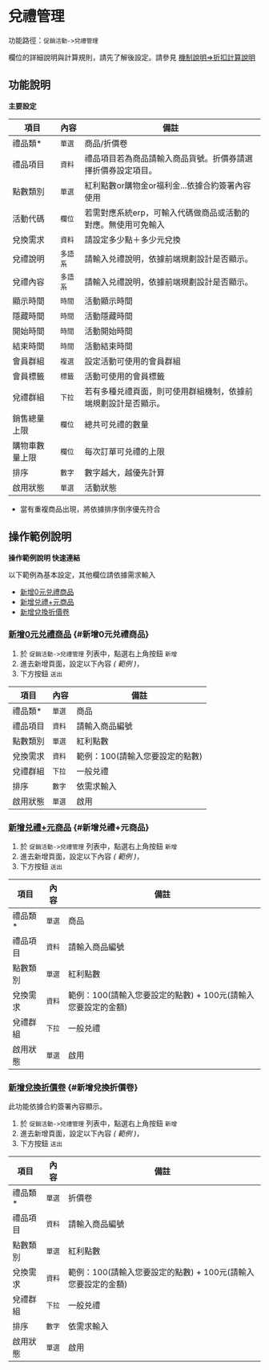 # 兌禮管理

功能路徑：`促銷活動->兌禮管理`

欄位的詳細說明與計算規則，請先了解後設定。請參見 [機制說明=>折扣計算說明](/guide/web#折扣說明與計算規則)

## 功能說明

**主要設定**

| 項目 | 內容 | 備註 |
| --- | --- | --- |
| 禮品類* | `單選` | 商品/折價卷 |
| 禮品項目 | `資料` | 禮品項目若為商品請輸入商品貨號。折價券請選擇折價券設定項目。 |
| 點數類別 | `單選` | 紅利點數or購物金or福利金...依據合約簽署內容使用 |
| 活動代碼 | `欄位` | 若需對應系統erp，可輸入代碼做商品或活動的對應。無使用可免輸入 |
| 兌換需求 | `資料` | 請設定多少點＋多少元兌換 |
| 兌禮說明 | `多語系` | 請輸入兑禮說明，依據前端規劃設計是否顯示。 |
| 兌禮內容 | `多語系` | 請輸入兑禮說明，依據前端規劃設計是否顯示。 |
| 顯示時間 | `時間` | 活動顯示時間 |
| 隱藏時間 | `時間` | 活動隱藏時間 |
| 開始時間 | `時間` | 活動開始時間 |
| 結束時間 | `時間` | 活動結束時間 |
| 會員群組 | `複選` | 設定活動可使用的會員群組 |
| 會員標籤 | `標籤` | 活動可使用的會員標籤 |
| 兌禮群組 | `下拉` | 若有多種兑禮頁面，則可使用群組機制，依據前端規劃設計是否顯示。 |
| 銷售總量上限 | `欄位` | 總共可兑禮的數量 |
| 購物車數量上限 | `欄位` | 每次訂單可兑禮的上限 |
| 排序 | `數字` | 數字越大，越優先計算 |
| 啟用狀態 | `單選` | 活動狀態 |

* 當有重複商品出現，將依據排序倒序優先符合

## 操作範例說明

**操作範例說明 快速連結**

以下範例為基本設定，其他欄位請依據需求輸入

* [新增0元兑禮商品](/guide/sale-redeem#新增0元兑禮商品)
* [新增兑禮+元商品](/guide/sale-redeem#新增兑禮+元商品)
* [新增兌換折價卷](/guide/sale-redeem#新增兌換折價卷)
  
### [新增0元兑禮商品](/guide/sale-redeem#新增0元兑禮商品) {#新增0元兑禮商品}

1. 於 `促銷活動->兌禮管理` 列表中，點選右上角按鈕 `新增`
2. 進去新增頁面，設定以下內容 _( 範例 )_，
3. 下方按鈕 `送出`

| 項目 | 內容 | 備註 |
| --- | --- | --- |
| 禮品類* | `單選` | 商品 |
| 禮品項目 | `資料` | 請輸入商品編號 |
| 點數類別 | `單選` | 紅利點數 |
| 兌換需求 | `資料` | 範例：100(請輸入您要設定的點數) |
| 兌禮群組 | `下拉` | 一般兑禮 |
| 排序 | `數字` | 依需求輸入 |
| 啟用狀態 | `單選` | 啟用 |

### [新增兑禮+元商品](/guide/sale-redeem#新增兑禮+元商品) {#新增兑禮+元商品}

1. 於 `促銷活動->兌禮管理` 列表中，點選右上角按鈕 `新增`
2. 進去新增頁面，設定以下內容 _( 範例 )_，
3. 下方按鈕 `送出`

| 項目 | 內容 | 備註 |
| --- | --- | --- |
| 禮品類* | `單選` | 商品 |
| 禮品項目 | `資料` | 請輸入商品編號 |
| 點數類別 | `單選` | 紅利點數 |
| 兌換需求 | `資料` | 範例：100(請輸入您要設定的點數) + 100元(請輸入您要設定的金額) |
| 兌禮群組 | `下拉` | 一般兑禮 |
| 啟用狀態 | `單選` | 啟用 |

### [新增兌換折價卷](/guide/sale-redeem#新增兌換折價卷) {#新增兌換折價卷}

此功能依據合約簽署內容顯示。

1. 於 `促銷活動->兌禮管理` 列表中，點選右上角按鈕 `新增`
2. 進去新增頁面，設定以下內容 _( 範例 )_，
3. 下方按鈕 `送出`

| 項目 | 內容 | 備註 |
| --- | --- | --- |
| 禮品類* | `單選` | 折價卷 |
| 禮品項目 | `資料` | 請輸入商品編號 |
| 點數類別 | `單選` | 紅利點數 |
| 兌換需求 | `資料` | 範例：100(請輸入您要設定的點數) + 100元(請輸入您要設定的金額) |
| 兌禮群組 | `下拉` | 一般兑禮 |
| 排序 | `數字` | 依需求輸入 |
| 啟用狀態 | `單選` | 啟用 |
